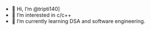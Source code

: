 - 👋 Hi, I’m @tripti140]
- 👀 I’m interested in c/c++
- 🌱 I’m currently learning DSA and software engineering.


<!---
tripti140/tripti140 is a ✨ special ✨ repository because its `README.md` (this file) appears on your GitHub profile.
You can click the Preview link to take a look at your changes.
--->
